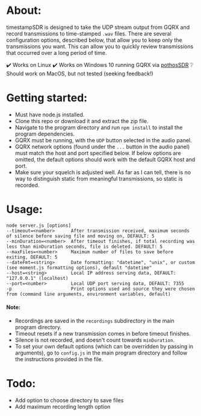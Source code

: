 # About:

timestampSDR is designed to take the UDP stream output from GQRX and record transmissions to time-stamped `.wav` files. There are several configuration options, described below, that allow you to keep only the transmissions you want. This can allow you to quickly review transmissions that occurred over a long period of time.

:heavy_check_mark: Works on Linux
:heavy_check_mark: Works on Windows 10 running GQRX via [pothosSDR](https://github.com/pothosware/PothosSDR/wiki/Tutorial)
:grey_question: Should work on MacOS, but not tested (seeking feedback!)

# Getting started:

- Must have node.js installed.
- Clone this repo or download it and extract the zip file.
- Navigate to the program directory and run `npm install` to install the program dependencies.
- GQRX must be running, with the `UDP` button selected in the audio panel.
- GQRX network options (found under the `...` button in the audio panel) must match the host and port specified below. If below options are omitted, the default options should work with the default GQRX host and port.
- Make sure your squelch is adjusted well. As far as I can tell, there is no way to distinguish static from meaningful transmissions, so static is recorded.

# Usage:

```
node server.js [options]
--timeout=<number>      After transmission received, maximum seconds of silence before saving file and moving on, DEFAULT: 5
--minDuration=<number>  After timeout finishes, if total recording was less than minDuration seconds, file is deleted. DEFAULT: 5
--maxFiles=<number>     Maximum number of files to save before exiting, DEFAULT: 5
--dateFmt=<string>      Date formatting: "datetime", "unix", or custom (see moment.js formatting options), default "datetime"
--host=<string>         Local IP address serving data, DEFAULT: "127.0.0.1" (localhost)
--port=<number>         Local UDP port serving data, DEFAULT: 7355
-p                      Print options used and source they were chosen from (command line arguments, environment variables, default)
```
#### Note:
- Recordings are saved in the `recordings` subdirectory in the main program directory.
- Timeout resets if a new transmission comes in before timeout finishes.
- Silence is not recorded, and doesn't count towards `minDuration`.
- To set your own default options (which can be overridden by passing in arguments), go to `config.js` in the main program directory and follow the instructions provided in the file.

# Todo:

- Add option to choose directory to save files
- Add maximum recording length option
